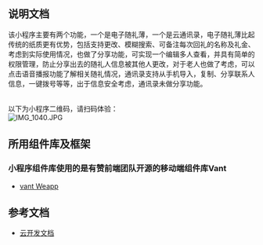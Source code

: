 

<a name="hvnnT"></a>
## 说明文档
该小程序主要有两个功能，一个是电子随礼薄，一个是云通讯录，电子随礼薄比起传统的纸质更有优势，包括支持更改、模糊搜索、可备注每次回礼的名称及礼金、	考虑到实际使用情况，也做了分享功能，可实现一个编辑多人查看，并具有简单的权限管理，防止分享出去的随礼人信息被其他人更改，对于老人也做了考虑，可以点击语音播报功能了解相关随礼情况，通讯录支持从手机导入，复制、分享联系人信息，一键拨号等等，出于信息安全考虑，通讯录未做分享功能。<br />​

以下为小程序二维码，请扫码体验：<br />![IMG_1040.JPG](https://cdn.nlark.com/yuque/0/2021/jpeg/1159653/1628926725567-f7baa423-16b2-480c-8ba2-48aa4d523dbf.jpeg#clientId=ua3d1d73c-b337-4&from=paste&height=258&id=uf8c2028e&margin=%5Bobject%20Object%5D&name=IMG_1040.JPG&originHeight=258&originWidth=258&originalType=binary&ratio=1&size=33645&status=done&style=none&taskId=uf9ba6cf2-4975-4f42-bfa8-53b7b561976&width=258)<br />


## 所用组件库及框架
  ### 小程序组件库使用的是有赞前端团队开源的移动端组件库Vant
- [vant Weapp](https://developers.weixin.qq.com/miniprogram/dev/wxcloud/basis/getting-started.html)


## 参考文档

- [云开发文档](https://developers.weixin.qq.com/miniprogram/dev/wxcloud/basis/getting-started.html)

